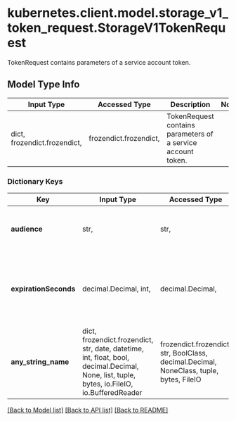 # kubernetes.client.model.storage_v1_token_request.StorageV1TokenRequest

TokenRequest contains parameters of a service account token.

## Model Type Info
Input Type | Accessed Type | Description | Notes
------------ | ------------- | ------------- | -------------
dict, frozendict.frozendict,  | frozendict.frozendict,  | TokenRequest contains parameters of a service account token. | 

### Dictionary Keys
Key | Input Type | Accessed Type | Description | Notes
------------ | ------------- | ------------- | ------------- | -------------
**audience** | str,  | str,  | Audience is the intended audience of the token in \&quot;TokenRequestSpec\&quot;. It will default to the audiences of kube apiserver. | 
**expirationSeconds** | decimal.Decimal, int,  | decimal.Decimal,  | ExpirationSeconds is the duration of validity of the token in \&quot;TokenRequestSpec\&quot;. It has the same default value of \&quot;ExpirationSeconds\&quot; in \&quot;TokenRequestSpec\&quot;. | [optional] value must be a 64 bit integer
**any_string_name** | dict, frozendict.frozendict, str, date, datetime, int, float, bool, decimal.Decimal, None, list, tuple, bytes, io.FileIO, io.BufferedReader | frozendict.frozendict, str, BoolClass, decimal.Decimal, NoneClass, tuple, bytes, FileIO | any string name can be used but the value must be the correct type | [optional]

[[Back to Model list]](../../README.md#documentation-for-models) [[Back to API list]](../../README.md#documentation-for-api-endpoints) [[Back to README]](../../README.md)

